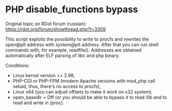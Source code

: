 # PHP disable_functions bypass

Original topic on RDot forum (russian): https://rdot.org/forum/showthread.php?t=3309

This script exploits the possibility to write to procfs and rewrites the open@plt address with system@plt address. After that you can run shell commands with, for example, readfile(). Addresses are obtained automatically after ELF parsing of libc and php binary.

Conditions:
* Linux kernel version >= 2.98,
* PHP-CGI or PHP-FPM (modern Apache versions with mod_php call setuid, thus, there's no access to procfs),
* Linux x64 (you can adjust offsets to make it work on x32 system),
* open_basedir = Off (or you should be able to bypass it to read /lib and to read and write in /proc).
